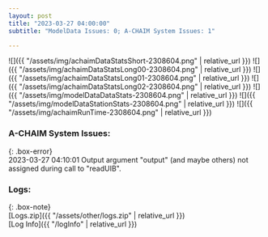 ```yaml
---
layout: post
title: "2023-03-27 04:00:00"
subtitle: "ModelData Issues: 0; A-CHAIM System Issues: 1"

---
```


![]({{ "/assets/img/achaimDataStatsShort-2308604.png" | relative_url }})
![]({{ "/assets/img/achaimDataStatsLong00-2308604.png" | relative_url }})
![]({{ "/assets/img/achaimDataStatsLong01-2308604.png" | relative_url }})
![]({{ "/assets/img/achaimDataStatsLong02-2308604.png" | relative_url }})
![]({{ "/assets/img/modelDataDataStats-2308604.png" | relative_url }})
![]({{ "/assets/img/modelDataStationStats-2308604.png" | relative_url }})
![]({{ "/assets/img/achaimRunTime-2308604.png" | relative_url }})



### A-CHAIM System Issues:  
  
{: .box-error}  
2023-03-27 04:10:01 Output argument "output" (and maybe others) not assigned during call to "readUIB".  

### Logs:  
  
{: .box-note}  
[Logs.zip]({{ "/assets/other/logs.zip" | relative_url }})  
[Log Info]({{ "/logInfo" | relative_url }})  
